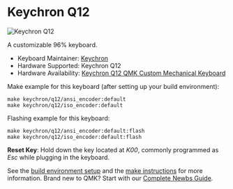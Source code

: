 # Keychron Q12

![Keychron Q12](https://i.imgur.com/MiuqHFj.jpg[/img])

A customizable 96% keyboard.

* Keyboard Maintainer: [Keychron](https://github.com/keychron)
* Hardware Supported: Keychron Q12
* Hardware Availability: [Keychron Q12 QMK Custom Mechanical Keyboard](https://www.keychron.com/products/keychron-q12-qmk-custom-mechanical-keyboard)

Make example for this keyboard (after setting up your build environment):

    make keychron/q12/ansi_encoder:default
    make keychron/q12/iso_encoder:default

Flashing example for this keyboard:

    make keychron/q12/ansi_encoder:default:flash
    make keychron/q12/iso_encoder:default:flash

**Reset Key**: Hold down the key located at *K00*, commonly programmed as *Esc* while plugging in the keyboard.

See the [build environment setup](https://docs.qmk.fm/#/getting_started_build_tools) and the [make instructions](https://docs.qmk.fm/#/getting_started_make_guide) for more information. Brand new to QMK? Start with our [Complete Newbs Guide](https://docs.qmk.fm/#/newbs).
